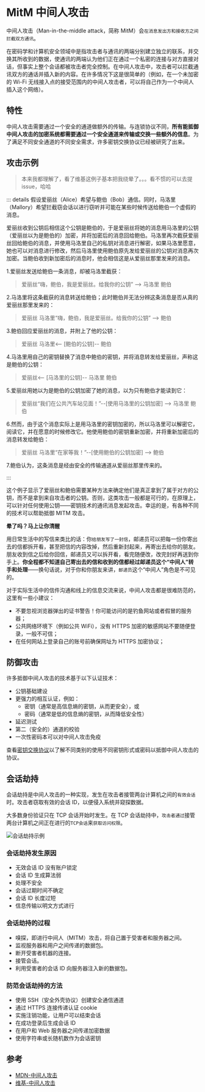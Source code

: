 # MitM 中间人攻击

中间人攻击（Man-in-the-middle attack，简称 MitM）会`在消息发出方和接收方之间拦截双方通讯`。

在密码学和计算机安全领域中是指攻击者与通讯的两端分别建立独立的联系，并交换其所收到的数据，使通讯的两端认为他们正在通过一个私密的连接与对方直接对话，但事实上整个会话都被攻击者完全控制。在中间人攻击中，攻击者可以拦截通讯双方的通话并插入新的内容。在许多情况下这是很简单的（例如，在一个未加密的 Wi-Fi 无线接入点的接受范围内的中间人攻击者，可以将自己作为一个中间人插入这个网络）。

## 特性

中间人攻击需要通过一个安全的通道做额外的传输。与连锁协议不同，**所有能抵御中间人攻击的加密系统都需要通过一个安全通道来传输或交换一些额外的信息**。为了满足不同安全通道的不同安全需求，许多密钥交换协议已经被研究了出来。

## 攻击示例

> 本来我都理解了，看了维基这例子基本把我绕晕了。。。看不惯的可以去提 issue，哈哈

::: details 假设爱丽丝（Alice）希望与鲍伯（Bob）通信。同时，马洛里（Mallory）希望拦截窃会话以进行窃听并可能在某些时候传送给鲍伯一个虚假的消息。

爱丽丝收到公钥后相信这个公钥是鲍伯的，于是爱丽丝将她的消息用马洛里的公钥（爱丽丝以为是鲍伯的）加密，并将加密后的消息回给鲍伯。马洛里再次截获爱丽丝回给鲍伯的消息，并使用马洛里自己的私钥对消息进行解密，如果马洛里愿意，她也可以对消息进行修改，然后马洛里使用鲍伯原先发给爱丽丝的公钥对消息再次加密。当鲍伯收到新加密后的消息时，他会相信这是从爱丽丝那里发来的消息。

1.爱丽丝发送给鲍伯一条消息，却被马洛里截获：

> 爱丽丝“嗨，鲍伯，我是爱丽丝。给我你的公钥” --> 马洛里 鲍伯

2.马洛里将这条截获的消息转送给鲍伯；此时鲍伯并无法分辨这条消息是否从真的爱丽丝那里发来的：

> 爱丽丝 马洛里“嗨，鲍伯，我是爱丽丝。给我你的公钥” --> 鲍伯

3.鲍伯回应爱丽丝的消息，并附上了他的公钥：

> 爱丽丝 马洛里<-- \[鲍伯的公钥\]-- 鲍伯

4.马洛里用自己的密钥替换了消息中鲍伯的密钥，并将消息转发给爱丽丝，声称这是鲍伯的公钥：

> 爱丽丝<-- \[马洛里的公钥\]-- 马洛里 鲍伯

5.爱丽丝用她以为是鲍伯的公钥加密了她的消息，以为只有鲍伯才能读到它：

> 爱丽丝“我们在公共汽车站见面！”--\[使用马洛里的公钥加密\] --> 马洛里 鲍伯

6.然而，由于这个消息实际上是用马洛里的密钥加密的，所以马洛里可以解密它，阅读它，并在愿意的时候修改它。他使用鲍伯的密钥重新加密，并将重新加密后的消息转发给鲍伯：

> 爱丽丝 马洛里“在家等我！”--\[使用鲍伯的公钥加密\] --> 鲍伯

7.鲍伯认为，这条消息是经由安全的传输通道从爱丽丝那里传来的。

:::

这个例子显示了爱丽丝和鲍伯需要某种方法来确定他们是真正拿到了属于对方的公钥，而不是拿到来自攻击者的公钥。否则，这类攻击一般都是可行的，在原理上，可以针对任何使用公钥——密钥技术的通讯消息发起攻击。幸运的是，有各种不同的技术可以帮助抵御 MITM 攻击。

**晕了吗？马上让你清醒**

用日常生活中的写信来类比的话：你`给朋友写了一封信`，邮递员可以把每一份你寄出去的信都拆开看，甚至把信的内容改掉，然后重新封起来，再寄出去给你的朋友。朋友收到信之后给你回信，邮递员又可以拆开看，看完随便改，改完封好再送到你手上。**你全程都不知道自己寄出去的信和收到的信都经过邮递员这个“中间人”转手和处理**——换句话说，对于你和你朋友来讲，`邮递员`这个“中间人”角色是不可见的。

对于实际生活中的信件沟通和线上的信息交流来说，中间人攻击都是很难防范的，这里有一些小建议：

- 不要忽视浏览器弹出的证书警告！你可能访问的是钓鱼网站或者假冒的服务器；
- 公共网络环境下（例如公共 WiFi），没有 HTTPS 加密的敏感网站不要随便登录，一般不可信；
- 在任何网站上登录自己的账号前确保网址为 HTTPS 加密协议；

## 防御攻击

许多抵御中间人攻击的技术基于以下认证技术：

- 公钥基础建设
- 更强力的相互认证，例如：
  - 密钥（通常是高信息熵的密钥，从而更安全），或
  - 密码（通常是低的信息熵的密钥，从而降低安全性）
- 延迟测试
- 第二（安全的）通道的校验
- 一次性密码本可以对中间人攻击免疫

查看[密钥交换协议](https://zh.wikipedia.org/w/index.php?title=%E5%AF%86%E9%92%A5%E4%BA%A4%E6%8D%A2%E5%8D%8F%E8%AE%AE&action=edit&redlink=1)以了解不同类别的使用不同密钥形式或密码以抵御中间人攻击的协议。

## 会话劫持

会话劫持是中间人攻击的一种实现，发生在攻击者接管两台计算机之间的`有效会话`时。攻击者窃取有效的会话 ID，以便侵入系统并窥探数据。

大多数身份验证只在 TCP 会话开始时发生。在 TCP 会话劫持中，`攻击者通过`接管两台计算机之间正在进行的`TCP会话`来`获取访问权限`。

<Image src="https://developer.mozilla.org/en-US/docs/Glossary/Session_Hijacking/session_hijacking_3.jpg" alt="会话劫持示例" />

### 会话劫持发生原因

- 无效会话 ID 没有账户锁定
- 会话 ID 生成算法弱
- 处理不安全
- 会话过期时间不确定
- 会话 ID 长度过短
- 信息传输以明文方式进行

### 会话劫持的过程

- 嗅探，即进行中间人（MITM）攻击，将自己置于受害者和服务器之间。
- 监视服务器和用户之间传递的数据包。
- 断开受害者机器的连接。
- 接管会话。
- 利用受害者的会话 ID 向服务器注入新的数据包。

### 防范会话劫持的方法

- 使用 SSH（安全外壳协议）创建安全通信通道
- 通过 HTTPS 连接传递认证 cookie
- 实施注销功能，让用户可以结束会话
- 在成功登录后生成会话 ID
- 在用户和 Web 服务器之间传递加密数据
- 使用字符串或长随机数作为会话密钥

## 参考

- [MDN-中间人攻击](https://developer.mozilla.org/zh-CN/docs/Glossary/MitM)
- [维基-中间人攻击](https://zh.wikipedia.org/zh-cn/%E4%B8%AD%E9%97%B4%E4%BA%BA%E6%94%BB%E5%87%BB)
